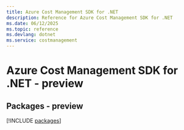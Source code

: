 ```yaml
---
title: Azure Cost Management SDK for .NET
description: Reference for Azure Cost Management SDK for .NET
ms.date: 06/12/2025
ms.topic: reference
ms.devlang: dotnet
ms.service: costmanagement
---
```

# Azure Cost Management SDK for .NET - preview
## Packages - preview
[!INCLUDE [packages](cost-management-index.md)]